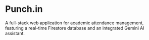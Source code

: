 # Punch.in
A full-stack web application for academic attendance management, featuring a real-time Firestore database and an integrated Gemini AI assistant.
